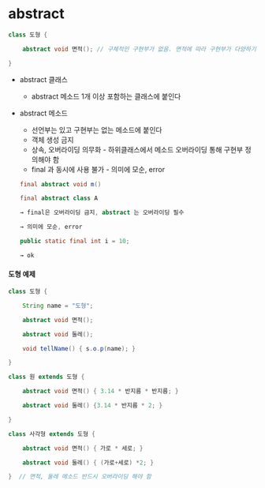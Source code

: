 # abstract

```java
class 도형 {

	abstract void 면적(); // 구체적인 구현부가 없음. 면적에 따라 구현부가 다양하기 때문

}
```

- abstract 클래스 

  - abstract 메소드 1개 이상 포함하는 클래스에 붙인다

- abstract 메소드

  - 선언부는 있고 구현부는 없는 메소드에 붙인다
  - 객체 생성 금지
  - 상속, 오버라이딩 의무화 - 하위클래스에서 메소드 오버라이딩 통해 구현부 정의해야 함
  - final 과 동시에 사용 불가 - 의미에 모순, error

  ```java
  final abstract void m()
  
  final abstract class A
  
  → final은 오버라이딩 금지, abstract 는 오버라이딩 필수
  
  → 의미에 모순, error
  
  public static final int i = 10;
  
  → ok
  ```



#### 도형 예제

```java
class 도형 {

    String name = "도형";

    abstract void 면적();

    abstract void 둘레();

    void tellName() { s.o.p(name); }

}

class 원 extends 도형 {

    abstract void 면적() { 3.14 * 반지름 * 반지름; }

    abstract void 둘레() {3.14 * 반지름 * 2; }

}

class 사각형 extends 도형 {

    abstract void 면적() { 가로 * 세로; }

    abstract void 둘레() { (가로+세로) *2; }

}  // 면적, 둘레 메소드 반드시 오버라이딩 해야 함
```


